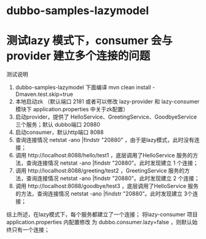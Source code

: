 # dubbo-samples-lazymodel
# 测试lazy 模式下，consumer 会与provider 建立多个连接的问题

测试说明
1. dubbo-samples-lazymodel 下面编译 mvn clean install -Dmaven.test.skip=true
2. 本地启动zk （默认端口 2181 或者可以修改  lazy-provider 和 lazy-consumer 模块下 application.properties 中关于zk配置）
3. 启动provider，提供了 HelloService、GreetingService、GoodbyeService 三个服务；默认 dubbo端口 20880
4. 启动consumer，默认http端口 8088
5. 查询连接情况  netstat -ano |findstr "20880" ，由于是lazy模式，此时没有连接；
6. 调用 http://localhost:8088/hello/test1  ，底层调用了HelloService 服务的方法，查询连接情况  netstat -ano |findstr "20880"。此时发现建立 1 个连接；
7. 调用 http://localhost:8088/greeting/test2  ，GreetingService 服务的方法，查询连接情况  netstat -ano |findstr "20880"。此时发现建立 2 个连接；
8. 调用 http://localhost:8088/goodbye/test3  ，底层调用了HelloService 服务的方法，查询连接情况  netstat -ano |findstr "20880"。此时发现建立 3个连接；

综上所述，在lazy模式下，每个服务都建立了一个连接；
将lazy-consumer 项目 application.properties 内配置修改 为 dubbo.consumer.lazy=false ，则默认始终只有一个连接；
